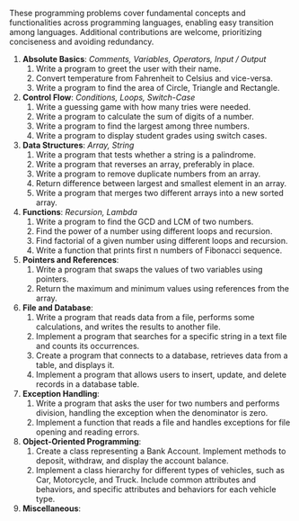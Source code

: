 These programming problems cover fundamental concepts and functionalities across programming languages, enabling easy transition among languages. Additional contributions are welcome, prioritizing conciseness and avoiding redundancy.

1. **Absolute Basics**: *Comments, Variables, Operators, Input / Output*
    1. Write a program to greet the user with their name.
    2. Convert temperature from Fahrenheit to Celsius and vice-versa.
    3. Write a program to find the area of Circle, Triangle and Rectangle.
2. **Control Flow**: *Conditions, Loops, Switch-Case*
    1. Write a guessing game with how many tries were needed.
    2. Write a program to calculate the sum of digits of a number.
    3. Write a program to find the largest among three numbers.
    4. Write a program to display student grades using switch cases.
3. **Data Structures**: *Array, String*
    1. Write a program that tests whether a string is a palindrome.
    2. Write a program that reverses an array, preferably in place.
    3. Write a program to remove duplicate numbers from an array.
    4. Return difference between largest and smallest element in an array.
    5. Write a program that merges two different arrays into a new sorted array.
4. **Functions**: *Recursion, Lambda*
    1. Write a program to find the GCD and LCM of two numbers.
    2. Find the power of a number using different loops and recursion.
    3. Find factorial of a given number using different loops and recursion.
    4. Write a function that prints first n numbers of Fibonacci sequence.
5. **Pointers and References**:
    1. Write a program that swaps the values of two variables using pointers.
    2. Return the maximum and minimum values using references from the array.
6. **File and Database**:
    1. Write a program that reads data from a file, performs some calculations, and writes the results to another file.
    2. Implement a program that searches for a specific string in a text file and counts its occurrences.
    3. Create a program that connects to a database, retrieves data from a table, and displays it.
    4. Implement a program that allows users to insert, update, and delete records in a database table.
7. **Exception Handling**:
    1. Write a program that asks the user for two numbers and performs division, handling the exception when the denominator is zero.
    2. Implement a function that reads a file and handles exceptions for file opening and reading errors.
8. **Object-Oriented Programming**:
    1. Create a class representing a Bank Account. Implement methods to deposit, withdraw, and display the account balance.
    2. Implement a class hierarchy for different types of vehicles, such as Car, Motorcycle, and Truck. Include common attributes and behaviors, and specific attributes and behaviors for each vehicle type.
9. **Miscellaneous**:
